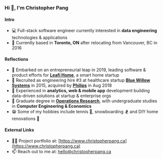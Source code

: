 ### Hi 👋, I'm Christopher Pang

#### Intro

- :computer: Full-stack software engineer currently interested in **data engineering** technologies & applications
- :maple_leaf: Currently based in **Toronto, ON** after relocating from Vancouver, BC in 2016

#### Reflections

- :seedling: Embarked on an entrepreneurial leap in 2019, leading software & product efforts for **[Leafi Home](https://www.leafihome.com)**, a smart home startup
- :raised_hands: Recruited as engineering hire #3 at healthcare startup **[Blue Willow Systems](https://www.philips.com/a-w/about/news/archive/standard/news/press/2018/20180919-philips-expands-senior-living-resident-safety-solutions-portfolio-via-acquisition-of-blue-willow-systems.html)** in 2015, acquired by **[Philips](https://www.lifeline.philips.com/content/b2b-philips-lifeline/en/business/carepoint-essential.html/)** in Aug 2018
- :rainbow: Experienced in **analytics, web & mobile app** development building data-driven solutions at startup & enterprise orgs
- :school_satchel: Graduate degree in **[Operations Research](https://www.sauder.ubc.ca/programs/masters-degrees/mban)**, with undergraduate studies in **Computer Engineering & Economics**
- :grin: Some of my hobbies include tennis :tennis:, snowboarding :snowboarder: and DIY home renovations :hammer: 

#### External Links

- 👨‍💻 Project portfolio at: [https://www.christopherpang.ca](https://www.christopherpang.ca)
- 📫 Reach out to me at: hello@christopherpang.ca
